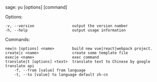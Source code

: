 sage: yu [options] [command]

  Options:

    -v, --version                 output the version number
    -h, --help                    output usage information

  Commands:

    new|n [options] <name>        build new vue|react|webpack project.
    create|c <name>               create some template file
    exec|e <name>                 exec command
    translate|t [options] <text>  translate text to Chinese by google translate api
        -f, --from [value] from language
        -t, --to [value] to language default zh-cn
